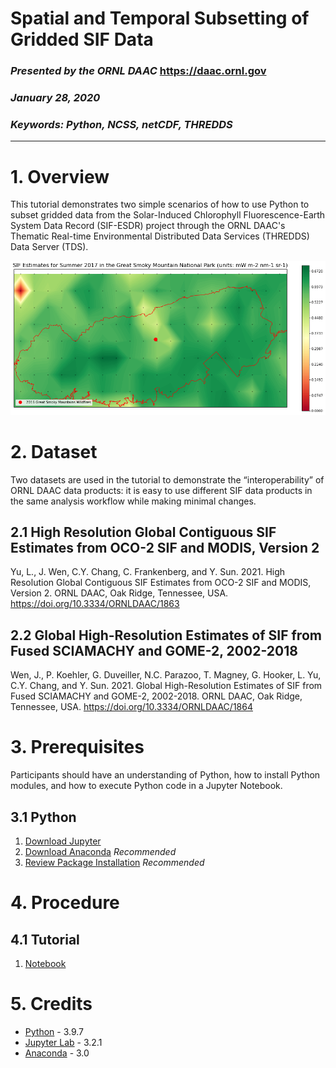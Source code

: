 # Spatial and Temporal Subsetting of Gridded SIF Data  

### *Presented by the ORNL DAAC*  <https://daac.ornl.gov>  

### *January 28, 2020*  

### *Keywords: Python, NCSS, netCDF, THREDDS*  

***
# 1. Overview

This tutorial demonstrates two simple scenarios of how to use Python to subset gridded data from the Solar-Induced Chlorophyll Fluorescence-Earth System Data Record (SIF-ESDR) project through the ORNL DAAC's Thematic Real-time Environmental Distributed Data Services (THREDDS) Data Server (TDS).

![SIF Estimates for Summer 2017](fig_spatial_2017.png)

# 2. Dataset

Two datasets are used in the tutorial to demonstrate the “interoperability” of ORNL DAAC data products: it is easy to use different SIF data products in the same analysis workflow while making minimal changes.  
## 2.1 High Resolution Global Contiguous SIF Estimates from OCO-2 SIF and MODIS, Version 2

Yu, L., J. Wen, C.Y. Chang, C. Frankenberg, and Y. Sun. 2021. High Resolution Global Contiguous SIF Estimates from OCO-2 SIF and MODIS, Version 2. ORNL DAAC, Oak Ridge, Tennessee, USA. <a href="https://doi.org/10.3334/ORNLDAAC/1863">https://doi.org/10.3334/ORNLDAAC/1863</a>
## 2.2 Global High-Resolution Estimates of SIF from Fused SCIAMACHY and GOME-2, 2002-2018

Wen, J., P. Koehler, G. Duveiller, N.C. Parazoo, T. Magney, G. Hooker, L. Yu, C.Y. Chang, and Y. Sun. 2021. Global High-Resolution Estimates of SIF from Fused SCIAMACHY and GOME-2, 2002-2018. ORNL DAAC, Oak Ridge, Tennessee, USA. <a href="https://doi.org/10.3334/ORNLDAAC/1864">https://doi.org/10.3334/ORNLDAAC/1864</a>
# 3. Prerequisites

Participants should have an understanding of Python, how to install Python modules, and how to execute Python code in a Jupyter Notebook.  

## 3.1 Python

1. [Download Jupyter](https://jupyter.org/install)  
2. [Download Anaconda](https://www.anaconda.com/products/individual)  *Recommended*  
3. [Review Package Installation](https://www.geeksforgeeks.org/python-add-packages-to-anaconda-environment/)  *Recommended*  

# 4. Procedure

## 4.1 Tutorial  

1. [Notebook](sif-esdr_thredds_ornldaac_tutorial.ipynb)  

# 5. Credits

* [Python](https://www.python.org/downloads/release/python-397/) - 3.9.7  
* [Jupyter Lab](https://jupyter.org/) - 3.2.1  
* [Anaconda](https://www.anaconda.com/) - 3.0  
